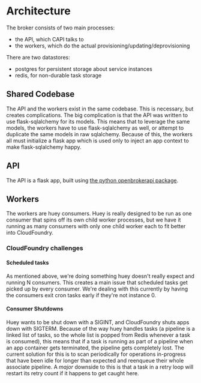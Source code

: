 # Architecture

The broker consists of two main processes:
- the API, which CAPI talks to
- the workers, which do the actual provisioning/updating/deprovisioning

There are two datastores:
- postgres for persistent storage about service instances
- redis, for non-durable task storage

## Shared Codebase

The API and the workers exist in the same codebase. This is necessary, but creates complications.
The big complication is that the API was written to use flask-sqlalchemy for its models. This means
that to leverage the same models, the workers have to use flask-sqlalchemy as well, or attempt to
duplicate the same models in raw sqlalchemy. Because of this, the workers all must initialize a flask
app which is used only to inject an app context to make flask-sqlalchemy happy. 

## API
The API is a flask app, built using [the python openbrokerapi
package](https://github.com/eruvanos/openbrokerapi).

## Workers

The workers are huey consumers. Huey is really designed to be run as one consumer that spins off 
its own child worker processes, but we have it running as many consumers with only one child worker each
to fit better into CloudFoundry.

### CloudFoundry challenges

#### Scheduled tasks

As mentioned above, we're doing something huey doesn't really expect and running N consumers. This creates
a main issue that scheduled tasks get picked up by every consumer. We're dealing with this currently by 
having the consumers exit cron tasks early if they're not instance 0.

#### Consumer Shutdowns

Huey wants to be shut down with a SIGINT, and CloudFoundry shuts apps down with SIGTERM. Because of 
the way huey handles tasks (a pipeline is a linked list of tasks, so the whole list is popped
from Redis whenever a task is consumed), this means that if a task is running as part of a pipeline
when an app container gets terminated, the pipeline gets completely lost. The current solution for
this is to scan periodically for operations in-progress that have been idle for longer than expected
and reenqueue their whole associate pipeline. A *major* downside to this is that a task in a retry
loop will restart its retry count if it happens to get caught here.

